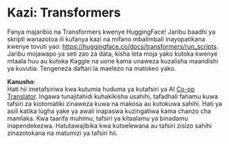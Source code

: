 <!--
CO_OP_TRANSLATOR_METADATA:
{
  "original_hash": "177f3ea3995d725e6f9f5c66af16edcd",
  "translation_date": "2025-08-25T20:51:36+00:00",
  "source_file": "lessons/5-NLP/18-Transformers/assignment.md",
  "language_code": "sw"
}
-->
# Kazi: Transformers

Fanya majaribio na Transformers kwenye HuggingFace! Jaribu baadhi ya skripti wanazotoa ili kufanya kazi na mifano mbalimbali inayopatikana kwenye tovuti yao: https://huggingface.co/docs/transformers/run_scripts. Jaribu mojawapo ya seti zao za data, kisha leta moja yako kutoka kwenye mtaala huu au kutoka Kaggle na uone kama unaweza kuzalisha maandishi ya kuvutia. Tengeneza daftari la maelezo na matokeo yako.

**Kanusho**:  
Hati hii imetafsiriwa kwa kutumia huduma ya kutafsiri ya AI [Co-op Translator](https://github.com/Azure/co-op-translator). Ingawa tunajitahidi kuhakikisha usahihi, tafadhali fahamu kuwa tafsiri za kiotomatiki zinaweza kuwa na makosa au kutokuwa sahihi. Hati ya asili katika lugha yake ya awali inapaswa kuzingatiwa kama chanzo cha mamlaka. Kwa taarifa muhimu, tafsiri ya kitaalamu ya binadamu inapendekezwa. Hatutawajibika kwa kutoelewana au tafsiri zisizo sahihi zinazotokana na matumizi ya tafsiri hii.